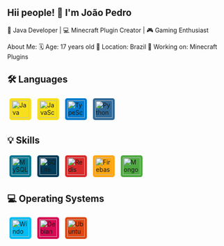 ## Hii people! 👋 I'm João Pedro

🌟 Java Developer | 💻 Minecraft Plugin Creator | 🎮 Gaming Enthusiast

About Me:
🗓 Age: 17 years old
📍 Location: Brazil
🔭 Working on: Minecraft Plugins

<h2>🛠️ Languages</h2>
<div style="display: inline_block"> <img src="https://cdn.jsdelivr.net/gh/devicons/devicon/icons/java/java-original.svg" height="40" alt="Java" style="background: #f7df1e; border-radius: 5px; padding: 5px; margin: 5px;" /> <img src="https://cdn.jsdelivr.net/gh/devicons/devicon/icons/javascript/javascript-original.svg" height="40" alt="JavaScript" style="background: #f7e018; border-radius: 5px; padding: 5px; margin: 5px;" /> <img src="https://cdn.jsdelivr.net/gh/devicons/devicon/icons/typescript/typescript-original.svg" height="40" alt="TypeScript" style="background: #007acc; border-radius: 5px; padding: 5px; margin: 5px;" /> <img src="https://cdn.jsdelivr.net/gh/devicons/devicon/icons/python/python-original.svg" height="40" alt="Python" style="background: #306998; border-radius: 5px; padding: 5px; margin: 5px;" /> </div>

<h2>💡 Skills</h2>
<div style="display: inline_block"> <img src="https://cdn.jsdelivr.net/gh/devicons/devicon/icons/mysql/mysql-original.svg" height="40" alt="MySQL" style="background: #00758f; border-radius: 5px; padding: 5px; margin: 5px;" /> <img src="https://cdn.jsdelivr.net/gh/devicons/devicon/icons/sqlite/sqlite-original.svg" height="40" alt="SQLite" style="background: #003b57; border-radius: 5px; padding: 5px; margin: 5px;" /> <img src="https://cdn.jsdelivr.net/gh/devicons/devicon/icons/redis/redis-original.svg" height="40" alt="Redis" style="background: #d92a2a; border-radius: 5px; padding: 5px; margin: 5px;" /> <img src="https://cdn.jsdelivr.net/gh/devicons/devicon/icons/firebase/firebase-plain.svg" height="40" alt="Firebase" style="background: #ffa611; border-radius: 5px; padding: 5px; margin: 5px;" /> <img src="https://cdn.jsdelivr.net/gh/devicons/devicon/icons/mongodb/mongodb-original.svg" height="40" alt="MongoDB" style="background: #4faa41; border-radius: 5px; padding: 5px; margin: 5px;" /> </div>

<h2>💻 Operating Systems</h2>
<div style="display: inline_block"> <img src="https://cdn.jsdelivr.net/gh/devicons/devicon/icons/windows8/windows8-original.svg" height="40" alt="Windows" style="background: #00bcf2; border-radius: 5px; padding: 5px; margin: 5px;" /> <img src="https://cdn.jsdelivr.net/gh/devicons/devicon/icons/debian/debian-original.svg" height="40" alt="Debian" style="background: #d70a53; border-radius: 5px; padding: 5px; margin: 5px;" /> <img src="https://cdn.jsdelivr.net/gh/devicons/devicon/icons/ubuntu/ubuntu-plain.svg" height="40" alt="Ubuntu" style="background: #dd4814; border-radius: 5px; padding: 5px; margin: 5px;" /> </div>
